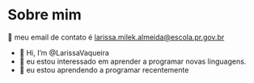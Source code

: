 # Sobre mim
 👋 meu email de contato é larissa.milek.almeida@escola.pr.gov.br
- 👋 Hi, I’m @LarissaVaqueira
- 👀 eu estou interessado em aprender a programar novas linguagens.
- 🌱 eu estou aprendendo a programar recentemente
